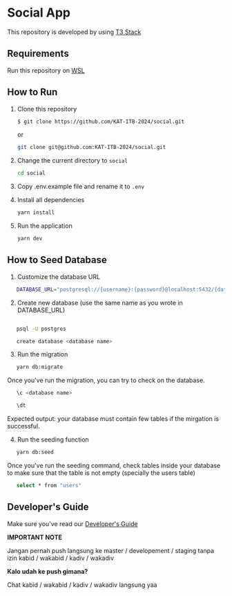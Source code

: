 # Social App

This repository is developed by using [T3 Stack](https://create.t3.gg/)

## Requirements

Run this repository on [WSL](https://learn.microsoft.com/en-us/windows/wsl/install)

## How to Run

1. Clone this repository

   ```sh
   $ git clone https://github.com/KAT-ITB-2024/social.git
   ```

   or

   ```sh
   git clone git@github.com:KAT-ITB-2024/social.git
   ```

2. Change the current directory to `social`

   ```sh
   cd social
   ```

3. Copy .env.example file and rename it to `.env`

4. Install all dependencies

   ```sh
   yarn install

   ```

5. Run the application

   ```sh
   yarn dev

   ```

## How to Seed Database

1. Customize the database URL

```sh
   DATABASE_URL="postgresql://{username}:{password}@localhost:5432/{database name}"

```

2. Create new database (use the same name as you wrote in DATABASE_URL)

```sh

   psql -U postgres

   create database <database name>

```

3. Run the migration

```sh
   yarn db:migrate
```

Once you've run the migration, you can try to check on the database.

```sh
   \c <database name>

   \dt
```

Expected output: your database must contain few tables if the mirgation is successful.

4. Run the seeding function

```sh
   yarn db:seed
```

Once you've run the seeding command, check tables inside your database to make sure that the table is not empty (specially the users table)

```sh
   select * from "users"
```

## Developer's Guide

Make sure you've read our [Developer's Guide](https://docs.google.com/document/d/1NcUUiC448Lq71QNghIzzrK--7jbi2n4CG_1_37qQfNQ/edit?usp=sharing)

**IMPORTANT NOTE**

Jangan pernah push langsung ke master / developement / staging tanpa izin kabid / wakabid / kadiv / wakadiv

**Kalo udah ke push gimana?**

Chat kabid / wakabid / kadiv / wakadiv langsung yaa
